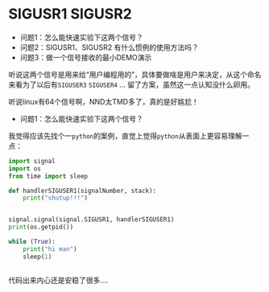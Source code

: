 SIGUSR1 SIGUSR2
================

* 问题1：怎么能快速实验下这两个信号？
* 问题2：SIGUSR1、SIGUSR2 有什么惯例的使用方法吗？
* 问题3：做一个信号接收的最小DEMO演示

听说这两个信号是用来给“用户编程用的”，具体要做啥是用户来决定，从这个命名来看为了以后有`SIGUSER3` `SIGUSER4` ... 留了方案，虽然这一点认知没什么卵用。

听说linux有64个信号啊，NND太TMD多了，真的是好尴尬！


* 问题1：怎么能快速实验下这两个信号？



我觉得应该先找个一`python`的案例，直觉上觉得`python`从表面上更容易理解一点：



```python receiveSIGUSER1.py
import signal
import os
from time import sleep

def handlerSIGUSER1(signalNumber, stack):
    print("shutup!!!")


signal.signal(signal.SIGUSR1, handlerSIGUSER1)
print(os.getpid())

while (True):
    print("hi man")
    sleep(1)



```
代码出来内心还是安稳了很多....

